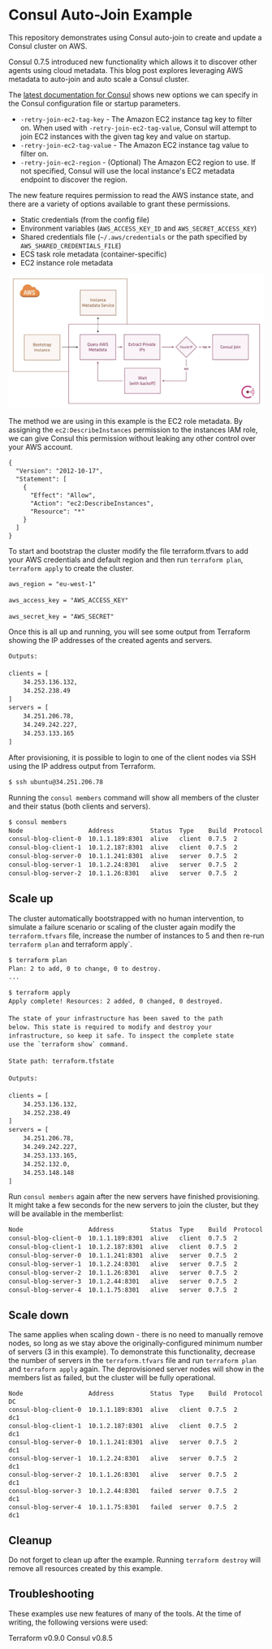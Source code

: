# Consul Auto-Join Example
This repository demonstrates using Consul auto-join to create and update a Consul cluster on AWS.

Consul 0.7.5 introduced new functionality which allows it to discover other agents using cloud metadata. This blog post explores leveraging AWS metadata to auto-join and auto scale a Consul cluster.

The [latest documentation for Consul](https://www.consul.io/docs/agent/options.html) shows new options we can specify in the Consul configuration file or startup parameters.

- `-retry-join-ec2-tag-key` - The Amazon EC2 instance tag key to filter on. When used with `-retry-join-ec2-tag-value`, Consul will attempt to join EC2 instances with the given tag key and value on startup. 
- `-retry-join-ec2-tag-value` - The Amazon EC2 instance tag value to filter on.
- `-retry-join-ec2-region` - (Optional) The Amazon EC2 region to use. If not specified, Consul will use the local instance's EC2 metadata endpoint to discover the region.

The new feature requires permission to read the AWS instance state, and there are a variety of options available to grant these permissions.

- Static credentials (from the config file)
- Environment variables (`AWS_ACCESS_KEY_ID` and `AWS_SECRET_ACCESS_KEY`)
- Shared credentials file (`~/.aws/credentials` or the path specified by `AWS_SHARED_CREDENTIALS_FILE`)
- ECS task role metadata (container-specific)
- EC2 instance role metadata

![Flow](images/flow.jpg)

The method we are using in this example is the EC2 role metadata.  By assigning the `ec2:DescribeInstances` permission to the instances IAM role, we can give Consul this permission without leaking any other control over your AWS account.

```
{
  "Version": "2012-10-17",
  "Statement": [
    {
      "Effect": "Allow",
      "Action": "ec2:DescribeInstances",
      "Resource": "*"
    }
  ]
}
```


To start and bootstrap the cluster modify the file terraform.tfvars to add your AWS credentials and default region and then run `terraform plan`, `terraform apply` to create the cluster.

```
aws_region = "eu-west-1"

aws_access_key = "AWS_ACCESS_KEY"

aws_secret_key = "AWS_SECRET"
```

Once this is all up and running, you will see some output from Terraform showing the IP addresses of the created agents and servers.

```bash
Outputs:

clients = [
    34.253.136.132,
    34.252.238.49
]
servers = [
    34.251.206.78,
    34.249.242.227,
    34.253.133.165
]

```

After provisioning, it is possible to login to one of the client nodes via SSH using the IP address output from Terraform. 

```bash
$ ssh ubuntu@34.251.206.78
```

Running the `consul members` command will show all members of the cluster and their status (both clients and servers).

```bash
$ consul members
Node                  Address          Status  Type    Build  Protocol  DC
consul-blog-client-0  10.1.1.189:8301  alive   client  0.7.5  2         dc1
consul-blog-client-1  10.1.2.187:8301  alive   client  0.7.5  2         dc1
consul-blog-server-0  10.1.1.241:8301  alive   server  0.7.5  2         dc1
consul-blog-server-1  10.1.2.24:8301   alive   server  0.7.5  2         dc1
consul-blog-server-2  10.1.1.26:8301   alive   server  0.7.5  2         dc1
```

## Scale up
The cluster automatically bootstrapped with no human intervention, to simulate a failure scenario or scaling of the cluster again modify the `terraform.tfvars` file, increase the number of instances to 5 and then re-run `terraform plan` and terraform apply`.

```bash
$ terraform plan 
Plan: 2 to add, 0 to change, 0 to destroy.
...
```

```bash
$ terraform apply
Apply complete! Resources: 2 added, 0 changed, 0 destroyed.

The state of your infrastructure has been saved to the path
below. This state is required to modify and destroy your
infrastructure, so keep it safe. To inspect the complete state
use the `terraform show` command.

State path: terraform.tfstate

Outputs:

clients = [
    34.253.136.132,
    34.252.238.49
]
servers = [
    34.251.206.78,
    34.249.242.227,
    34.253.133.165,
    34.252.132.0,
    34.253.148.148
]
```

Run `consul members` again after the new servers have finished provisioning. It might take a few seconds for the new servers to join the cluster, but they will be available in the memberlist:

```bash
Node                  Address          Status  Type    Build  Protocol  DC
consul-blog-client-0  10.1.1.189:8301  alive   client  0.7.5  2         dc1
consul-blog-client-1  10.1.2.187:8301  alive   client  0.7.5  2         dc1
consul-blog-server-0  10.1.1.241:8301  alive   server  0.7.5  2         dc1
consul-blog-server-1  10.1.2.24:8301   alive   server  0.7.5  2         dc1
consul-blog-server-2  10.1.1.26:8301   alive   server  0.7.5  2         dc1
consul-blog-server-3  10.1.2.44:8301   alive   server  0.7.5  2         dc1
consul-blog-server-4  10.1.1.75:8301   alive   server  0.7.5  2         dc1
```

## Scale down
The same applies when scaling down - there is no need to manually remove nodes, so long as we stay above the originally-configured minimum number of servers (3 in this example). To demonstrate this functionality, decrease the number of servers in the `terraform.tfvars` file and run `terraform plan` and `terraform apply` again. The deprovisioned server nodes will show in the members list as failed, but the cluster will be fully operational.

```text
Node                  Address          Status  Type    Build  Protocol  DC
consul-blog-client-0  10.1.1.189:8301  alive   client  0.7.5  2         dc1
consul-blog-client-1  10.1.2.187:8301  alive   client  0.7.5  2         dc1
consul-blog-server-0  10.1.1.241:8301  alive   server  0.7.5  2         dc1
consul-blog-server-1  10.1.2.24:8301   alive   server  0.7.5  2         dc1
consul-blog-server-2  10.1.1.26:8301   alive   server  0.7.5  2         dc1
consul-blog-server-3  10.1.2.44:8301   failed  server  0.7.5  2         dc1
consul-blog-server-4  10.1.1.75:8301   failed  server  0.7.5  2         dc1
```

## Cleanup
Do not forget to clean up after the example.  Running `terraform destroy` will remove all resources created by this example.

## Troubleshooting
These examples use new features of many of the tools. At the time of writing, the following versions were used:

Terraform v0.9.0
Consul v0.8.5 
